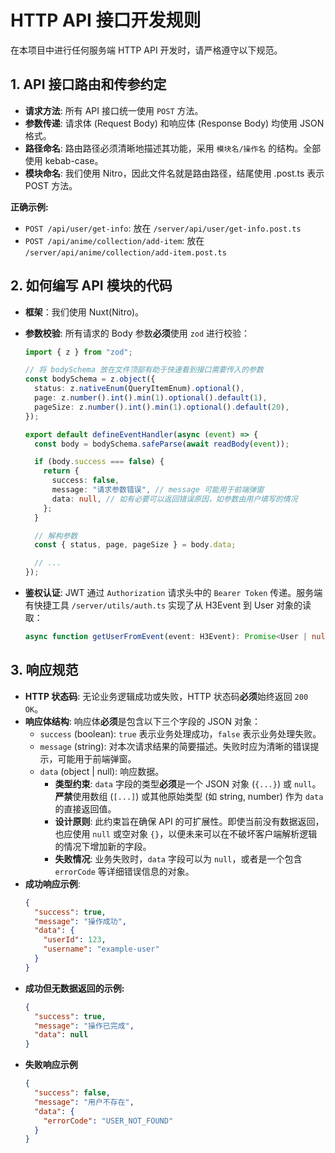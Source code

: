 # HTTP API 接口开发规则

在本项目中进行任何服务端 HTTP API 开发时，请严格遵守以下规范。

## 1. API 接口路由和传参约定

- **请求方法**: 所有 API 接口统一使用 `POST` 方法。
- **参数传递**: 请求体 (Request Body) 和响应体 (Response Body) 均使用 JSON 格式。
- **路径命名**: 路由路径必须清晰地描述其功能，采用 `模块名/操作名` 的结构。全部使用 kebab-case。
- **模块命名**: 我们使用 Nitro，因此文件名就是路由路径，结尾使用 .post.ts 表示 POST 方法。

**正确示例:**

- `POST /api/user/get-info`: 放在 `/server/api/user/get-info.post.ts`
- `POST /api/anime/collection/add-item`: 放在 `/server/api/anime/collection/add-item.post.ts`

## 2. 如何编写 API 模块的代码

- **框架**：我们使用 Nuxt(Nitro)。
- **参数校验**: 所有请求的 Body 参数**必须**使用 `zod` 进行校验：

  ```typescript
  import { z } from "zod";

  // 将 bodySchema 放在文件顶部有助于快速看到接口需要传入的参数
  const bodySchema = z.object({
    status: z.nativeEnum(QueryItemEnum).optional(),
    page: z.number().int().min(1).optional().default(1),
    pageSize: z.number().int().min(1).optional().default(20),
  });

  export default defineEventHandler(async (event) => {
    const body = bodySchema.safeParse(await readBody(event));

    if (body.success === false) {
      return {
        success: false,
        message: "请求参数错误", // message 可能用于前端弹窗
        data: null, // 如有必要可以返回错误原因，如参数由用户填写的情况
      };
    }

    // 解构参数
    const { status, page, pageSize } = body.data;

    // ...
  });
  ```

- **鉴权认证**: JWT 通过 `Authorization` 请求头中的 `Bearer Token` 传递。服务端有快捷工具 `/server/utils/auth.ts` 实现了从 H3Event 到 User 对象的读取：

  ```typescript
  async function getUserFromEvent(event: H3Event): Promise<User | null>;
  ```

## 3. 响应规范

- **HTTP 状态码**: 无论业务逻辑成功或失败，HTTP 状态码**必须**始终返回 `200 OK`。
- **响应体结构**: 响应体**必须**是包含以下三个字段的 JSON 对象：
  - `success` (boolean): `true` 表示业务处理成功，`false` 表示业务处理失败。
  - `message` (string): 对本次请求结果的简要描述。失败时应为清晰的错误提示，可能用于前端弹窗。
  - `data` (object | null): 响应数据。
    - **类型约束**: `data` 字段的类型**必须**是一个 JSON 对象 (`{...}`) 或 `null`。**严禁**使用数组 (`[...]`) 或其他原始类型 (如 string, number) 作为 `data` 的直接返回值。
    - **设计原则**: 此约束旨在确保 API 的可扩展性。即使当前没有数据返回，也应使用 `null` 或空对象 `{}`，以便未来可以在不破坏客户端解析逻辑的情况下增加新的字段。
    - **失败情况**: 业务失败时，`data` 字段可以为 `null`，或者是一个包含 `errorCode` 等详细错误信息的对象。
- **成功响应示例**:
  ```json
  {
    "success": true,
    "message": "操作成功",
    "data": {
      "userId": 123,
      "username": "example-user"
    }
  }
  ```
- **成功但无数据返回的示例:**
  ```json
  {
    "success": true,
    "message": "操作已完成",
    "data": null
  }
  ```
- **失败响应示例**
  ```json
  {
    "success": false,
    "message": "用户不存在",
    "data": {
      "errorCode": "USER_NOT_FOUND"
    }
  }
  ```

